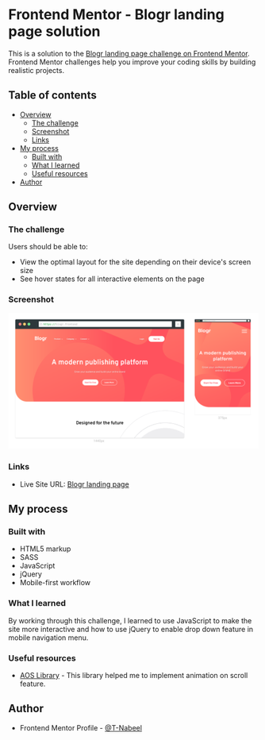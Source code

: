 # Frontend Mentor - Blogr landing page solution

This is a solution to the [Blogr landing page challenge on Frontend Mentor](https://www.frontendmentor.io/challenges/blogr-landing-page-EX2RLAApP).
Frontend Mentor challenges help you improve your coding skills by building realistic projects.

## Table of contents

- [Overview](#overview)
  - [The challenge](#the-challenge)
  - [Screenshot](#screenshot)
  - [Links](#links)
- [My process](#my-process)
  - [Built with](#built-with)
  - [What I learned](#what-i-learned)
  - [Useful resources](#useful-resources)
- [Author](#author)

## Overview

### The challenge

Users should be able to:

- View the optimal layout for the site depending on their device's screen size
- See hover states for all interactive elements on the page

### Screenshot

![](./images/screenshot.png)

### Links

- Live Site URL: [Blogr landing page](https://your-live-site-url.com)

## My process

### Built with

- HTML5 markup
- SASS
- JavaScript
- jQuery
- Mobile-first workflow

### What I learned

By working through this challenge, I learned to use JavaScript to make the site more interactive and how to use jQuery to enable drop down feature in mobile navigation menu.

### Useful resources

- [AOS Library](https://michalsnik.github.io/aos/) - This library helped me to implement animation on scroll feature.

## Author

- Frontend Mentor Profile - [@T-Nabeel](https://www.frontendmentor.io/profile/t-nabeel)